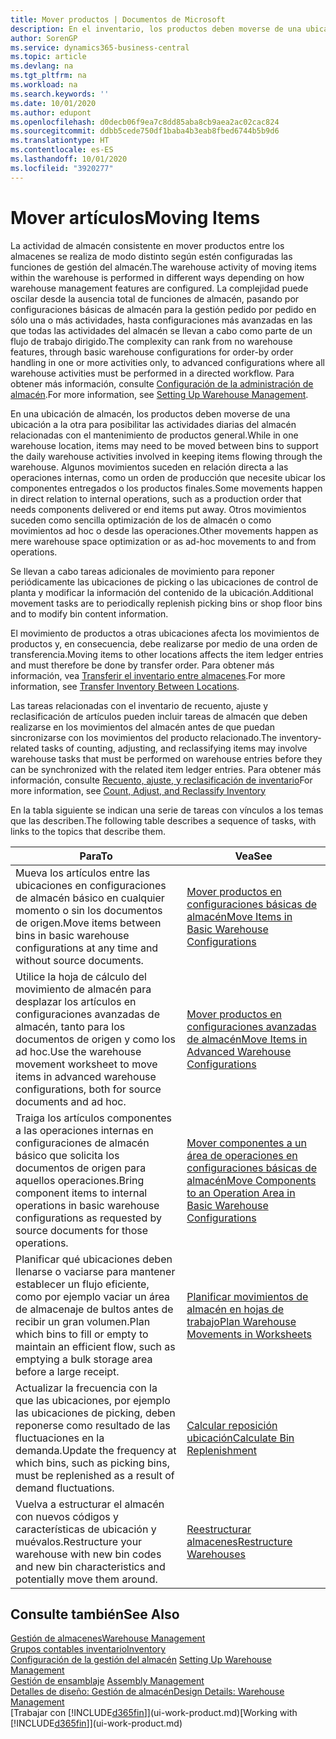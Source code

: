 ```yaml
---
title: Mover productos | Documentos de Microsoft
description: En el inventario, los productos deben moverse de una ubicación a la otra para posibilitar las actividades diarias del almacén relacionadas con el mantenimiento de productos general. Algunos movimientos suceden en relación directa a las operaciones internas, como un orden de producción que necesite ubicar los componentes entregados o los productos finales. Otros movimientos suceden como sencilla optimización de los de almacén o como movimientos ad hoc o desde las operaciones.
author: SorenGP
ms.service: dynamics365-business-central
ms.topic: article
ms.devlang: na
ms.tgt_pltfrm: na
ms.workload: na
ms.search.keywords: ''
ms.date: 10/01/2020
ms.author: edupont
ms.openlocfilehash: d0decb06f9ea7c8dd85aba8cb9aea2ac02cac824
ms.sourcegitcommit: ddbb5cede750df1baba4b3eab8fbed6744b5b9d6
ms.translationtype: HT
ms.contentlocale: es-ES
ms.lasthandoff: 10/01/2020
ms.locfileid: "3920277"
---
```

# <a name="moving-items"></a><span data-ttu-id="64ccf-105">Mover artículos</span><span class="sxs-lookup"><span data-stu-id="64ccf-105">Moving Items</span></span>
<span data-ttu-id="64ccf-106">La actividad de almacén consistente en mover productos entre los almacenes se realiza de modo distinto según estén configuradas las funciones de gestión del almacén.</span><span class="sxs-lookup"><span data-stu-id="64ccf-106">The warehouse activity of moving items within the warehouse is performed in different ways depending on how warehouse management features are configured.</span></span> <span data-ttu-id="64ccf-107">La complejidad puede oscilar desde la ausencia total de funciones de almacén, pasando por configuraciones básicas de almacén para la gestión pedido por pedido en sólo una o más actividades, hasta configuraciones más avanzadas en las que todas las actividades del almacén se llevan a cabo como parte de un flujo de trabajo dirigido.</span><span class="sxs-lookup"><span data-stu-id="64ccf-107">The complexity can rank from no warehouse features, through basic warehouse configurations for order-by order handling in one or more activities only, to advanced configurations where all warehouse activities must be performed in a directed workflow.</span></span> <span data-ttu-id="64ccf-108">Para obtener más información, consulte [Configuración de la administración de almacén](warehouse-setup-warehouse.md).</span><span class="sxs-lookup"><span data-stu-id="64ccf-108">For more information, see [Setting Up Warehouse Management](warehouse-setup-warehouse.md).</span></span>

<span data-ttu-id="64ccf-109">En una ubicación de almacén, los productos deben moverse de una ubicación a la otra para posibilitar las actividades diarias del almacén relacionadas con el mantenimiento de productos general.</span><span class="sxs-lookup"><span data-stu-id="64ccf-109">While in one warehouse location, items may need to be moved between bins to support the daily warehouse activities involved in keeping items flowing through the warehouse.</span></span> <span data-ttu-id="64ccf-110">Algunos movimientos suceden en relación directa a las operaciones internas, como un orden de producción que necesite ubicar los componentes entregados o los productos finales.</span><span class="sxs-lookup"><span data-stu-id="64ccf-110">Some movements happen in direct relation to internal operations, such as a production order that needs components delivered or end items put away.</span></span> <span data-ttu-id="64ccf-111">Otros movimientos suceden como sencilla optimización de los de almacén o como movimientos ad hoc o desde las operaciones.</span><span class="sxs-lookup"><span data-stu-id="64ccf-111">Other movements happen as mere warehouse space optimization or as ad-hoc movements to and from operations.</span></span>

<span data-ttu-id="64ccf-112">Se llevan a cabo tareas adicionales de movimiento para reponer periódicamente las ubicaciones de picking o las ubicaciones de control de planta y modificar la información del contenido de la ubicación.</span><span class="sxs-lookup"><span data-stu-id="64ccf-112">Additional movement tasks are to periodically replenish picking bins or shop floor bins and to modify bin content information.</span></span>

<span data-ttu-id="64ccf-113">El movimiento de productos a otras ubicaciones afecta los movimientos de productos y, en consecuencia, debe realizarse por medio de una orden de transferencia.</span><span class="sxs-lookup"><span data-stu-id="64ccf-113">Moving items to other locations affects the item ledger entries and must therefore be done by transfer order.</span></span> <span data-ttu-id="64ccf-114">Para obtener más información, vea [Transferir el inventario entre almacenes](inventory-how-transfer-between-locations.md).</span><span class="sxs-lookup"><span data-stu-id="64ccf-114">For more information, see [Transfer Inventory Between Locations](inventory-how-transfer-between-locations.md).</span></span>  

<span data-ttu-id="64ccf-115">Las tareas relacionadas con el inventario de recuento, ajuste y reclasificación de artículos pueden incluir tareas de almacén que deben realizarse en los movimientos del almacén antes de que puedan sincronizarse con los movimientos del producto relacionado.</span><span class="sxs-lookup"><span data-stu-id="64ccf-115">The inventory-related tasks of counting, adjusting, and reclassifying items may involve warehouse tasks that must be performed on warehouse entries before they can be synchronized with the related item ledger entries.</span></span> <span data-ttu-id="64ccf-116">Para obtener más información, consulte [Recuento, ajuste, y reclasificación de inventario](inventory-how-count-adjust-reclassify.md)</span><span class="sxs-lookup"><span data-stu-id="64ccf-116">For more information, see [Count, Adjust, and Reclassify Inventory](inventory-how-count-adjust-reclassify.md)</span></span>  

 <span data-ttu-id="64ccf-117">En la tabla siguiente se indican una serie de tareas con vínculos a los temas que las describen.</span><span class="sxs-lookup"><span data-stu-id="64ccf-117">The following table describes a sequence of tasks, with links to the topics that describe them.</span></span>   

|<span data-ttu-id="64ccf-118">**Para**</span><span class="sxs-lookup"><span data-stu-id="64ccf-118">**To**</span></span>|<span data-ttu-id="64ccf-119">**Vea**</span><span class="sxs-lookup"><span data-stu-id="64ccf-119">**See**</span></span>|  
|------------|-------------|  
|<span data-ttu-id="64ccf-120">Mueva los artículos entre las ubicaciones en configuraciones de almacén básico en cualquier momento o sin los documentos de origen.</span><span class="sxs-lookup"><span data-stu-id="64ccf-120">Move items between bins in basic warehouse configurations at any time and without source documents.</span></span>|[<span data-ttu-id="64ccf-121">Mover productos en configuraciones básicas de almacén</span><span class="sxs-lookup"><span data-stu-id="64ccf-121">Move Items in Basic Warehouse Configurations</span></span>](warehouse-how-to-move-items-ad-hoc-in-basic-warehousing.md)|
|<span data-ttu-id="64ccf-122">Utilice la hoja de cálculo del movimiento de almacén para desplazar los artículos en configuraciones avanzadas de almacén, tanto para los documentos de origen y como los ad hoc.</span><span class="sxs-lookup"><span data-stu-id="64ccf-122">Use the warehouse movement worksheet to move items in advanced warehouse configurations, both for source documents and ad hoc.</span></span>|[<span data-ttu-id="64ccf-123">Mover productos en configuraciones avanzadas de almacén</span><span class="sxs-lookup"><span data-stu-id="64ccf-123">Move Items in Advanced Warehouse Configurations</span></span>](warehouse-how-to-move-items-in-advanced-warehousing.md)|  
|<span data-ttu-id="64ccf-124">Traiga los artículos componentes a las operaciones internas en configuraciones de almacén básico que solicita los documentos de origen para aquellos operaciones.</span><span class="sxs-lookup"><span data-stu-id="64ccf-124">Bring component items to internal operations in basic warehouse configurations as requested by source documents for those operations.</span></span>|[<span data-ttu-id="64ccf-125">Mover componentes a un área de operaciones en configuraciones básicas de almacén</span><span class="sxs-lookup"><span data-stu-id="64ccf-125">Move Components to an Operation Area in Basic Warehouse Configurations</span></span>](warehouse-how-to-move-components-to-an-operation-area-in-basic-warehousing.md)|
|<span data-ttu-id="64ccf-126">Planificar qué ubicaciones deben llenarse o vaciarse para mantener establecer un flujo eficiente, como por ejemplo vaciar un área de almacenaje de bultos antes de recibir un gran volumen.</span><span class="sxs-lookup"><span data-stu-id="64ccf-126">Plan which bins to fill or empty to maintain an efficient flow, such as emptying a bulk storage area before a large receipt.</span></span>|[<span data-ttu-id="64ccf-127">Planificar movimientos de almacén en hojas de trabajo</span><span class="sxs-lookup"><span data-stu-id="64ccf-127">Plan Warehouse Movements in Worksheets</span></span>](warehouse-how-to-plan-warehouse-movements-in-worksheets.md)|
|<span data-ttu-id="64ccf-128">Actualizar la frecuencia con la que las ubicaciones, por ejemplo las ubicaciones de picking, deben reponerse como resultado de las fluctuaciones en la demanda.</span><span class="sxs-lookup"><span data-stu-id="64ccf-128">Update the frequency at which bins, such as picking bins, must be replenished as a result of demand fluctuations.</span></span>|[<span data-ttu-id="64ccf-129">Calcular reposición ubicación</span><span class="sxs-lookup"><span data-stu-id="64ccf-129">Calculate Bin Replenishment</span></span>](warehouse-how-to-calculate-bin-replenishment.md)|
|<span data-ttu-id="64ccf-130">Vuelva a estructurar el almacén con nuevos códigos y características de ubicación y muévalos.</span><span class="sxs-lookup"><span data-stu-id="64ccf-130">Restructure your warehouse with new bin codes and new bin characteristics and potentially move them around.</span></span>|[<span data-ttu-id="64ccf-131">Reestructurar almacenes</span><span class="sxs-lookup"><span data-stu-id="64ccf-131">Restructure Warehouses</span></span>](warehouse-how-to-restructure-warehouses.md)|  

## <a name="see-also"></a><span data-ttu-id="64ccf-132">Consulte también</span><span class="sxs-lookup"><span data-stu-id="64ccf-132">See Also</span></span>  
[<span data-ttu-id="64ccf-133">Gestión de almacenes</span><span class="sxs-lookup"><span data-stu-id="64ccf-133">Warehouse Management</span></span>](warehouse-manage-warehouse.md)  
[<span data-ttu-id="64ccf-134">Grupos contables inventario</span><span class="sxs-lookup"><span data-stu-id="64ccf-134">Inventory</span></span>](inventory-manage-inventory.md)  
<span data-ttu-id="64ccf-135">[Configuración de la gestión del almacén](warehouse-setup-warehouse.md)   </span><span class="sxs-lookup"><span data-stu-id="64ccf-135">[Setting Up Warehouse Management](warehouse-setup-warehouse.md)   </span></span>  
<span data-ttu-id="64ccf-136">[Gestión de ensamblaje](assembly-assemble-items.md)  </span><span class="sxs-lookup"><span data-stu-id="64ccf-136">[Assembly Management](assembly-assemble-items.md)  </span></span>  
[<span data-ttu-id="64ccf-137">Detalles de diseño: Gestión de almacén</span><span class="sxs-lookup"><span data-stu-id="64ccf-137">Design Details: Warehouse Management</span></span>](design-details-warehouse-management.md)  
<span data-ttu-id="64ccf-138">[Trabajar con [!INCLUDE[d365fin](includes/d365fin_md.md)]](ui-work-product.md)</span><span class="sxs-lookup"><span data-stu-id="64ccf-138">[Working with [!INCLUDE[d365fin](includes/d365fin_md.md)]](ui-work-product.md)</span></span>
